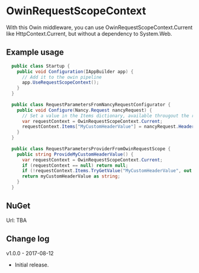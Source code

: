 # OwinRequestScopeContext

With this Owin middleware, you can use OwinRequestScopeContext.Current like HttpContext.Current, but without a dependency to System.Web.

## Example usage
```cs
  public class Startup {
    public void Configuration(IAppBuilder app) {
	  // Add it to the owin pipeline
      app.UseRequestScopeContext();
    }
  }
  
  public class RequestParametersFromNancyRequestConfigurator {
    public void Configure(Nancy.Request nancyRequest) {
	  // Set a value in the Items dictionary, available througout the request
      var requestContext = OwinRequestScopeContext.Current;
      requestContext.Items["MyCustomHeaderValue"] = nancyRequest.Headers["MyCustomHeader"].FirstOrDefault();
    }
  }
  
  public class RequestParametersProviderFromOwinRequestScope {
    public string ProvideMyCustomHeaderValue() {
      var requestContext = OwinRequestScopeContext.Current;
      if (requestContext == null) return null;
      if (!requestContext.Items.TryGetValue("MyCustomHeaderValue", out string myCustomHeaderValue)) return null;
      return myCustomHeaderValue as string;
    }
  }
```

## NuGet
Url: TBA

## Change log

v1.0.0 - 2017-08-12
- Initial release.